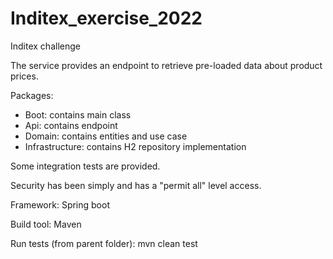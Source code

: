 # Inditex_exercise_2022
Inditex challenge

The service provides an endpoint to retrieve pre-loaded data about product prices.

Packages:

- Boot: contains main class
- Api: contains endpoint
- Domain: contains entities and use case
- Infrastructure: contains H2 repository implementation

Some integration tests are provided.

Security has been simply and has a "permit all" level access.

Framework: Spring boot

Build tool: Maven

Run tests (from parent folder): mvn clean test
